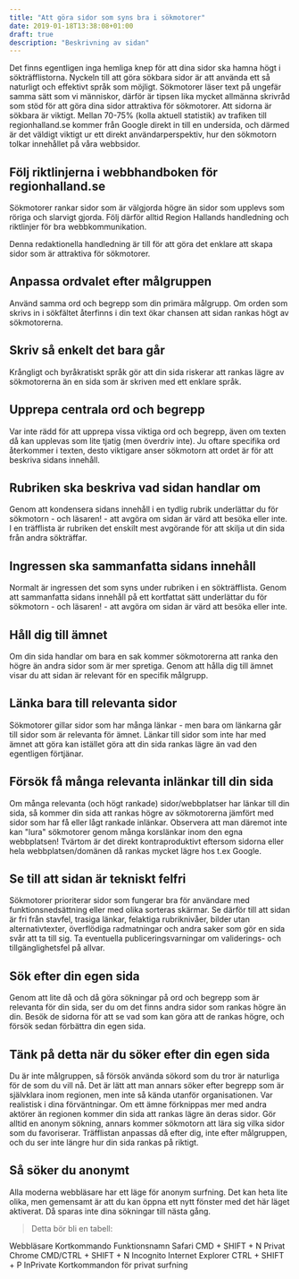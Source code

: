 ```yaml
---
title: "Att göra sidor som syns bra i sökmotorer"
date: 2019-01-18T13:38:08+01:00
draft: true
description: "Beskrivning av sidan"
---
```

Det finns egentligen inga hemliga knep för att dina sidor ska hamna högt i sökträfflistorna. Nyckeln till att göra sökbara sidor är att använda ett så naturligt och effektivt språk som möjligt. Sökmotorer läser text på ungefär samma sätt som vi människor, därför är tipsen lika mycket allmänna skrivråd som stöd för att göra dina sidor attraktiva för sökmotorer.
Att sidorna är sökbara är viktigt. Mellan 70-75% (kolla aktuell statistik) av trafiken till regionhalland.se kommer från Google direkt in till en undersida, och därmed är det väldigt viktigt ur ett direkt användarperspektiv, hur den sökmotorn tolkar innehållet på våra webbsidor.

## Följ riktlinjerna i webbhandboken för regionhalland.se
Sökmotorer rankar sidor som är välgjorda högre än sidor som upplevs som röriga och slarvigt gjorda. Följ därför alltid Region Hallands handledning och riktlinjer för bra webbkommunikation.

Denna redaktionella handledning är till för att göra det enklare att skapa sidor som är attraktiva för sökmotorer.

## Anpassa ordvalet efter målgruppen
Använd samma ord och begrepp som din primära målgrupp. Om orden som skrivs in i sökfältet återfinns i din text ökar chansen att sidan rankas högt av sökmotorerna.

## Skriv så enkelt det bara går
Krångligt och byråkratiskt språk gör att din sida riskerar att rankas lägre av sökmotorerna än en sida som är skriven med ett enklare språk.

## Upprepa centrala ord och begrepp
Var inte rädd för att upprepa vissa viktiga ord och begrepp, även om texten då kan upplevas som lite tjatig (men överdriv inte). Ju oftare specifika ord återkommer i texten, desto viktigare anser sökmotorn att ordet är för att beskriva sidans innehåll.

## Rubriken ska beskriva vad sidan handlar om
Genom att kondensera sidans innehåll i en tydlig rubrik underlättar du för sökmotorn - och läsaren! - att avgöra om sidan är värd att besöka eller inte. I en träfflista är rubriken det enskilt mest avgörande för att skilja ut din sida från andra sökträffar.

## Ingressen ska sammanfatta sidans innehåll
Normalt är ingressen det som syns under rubriken i en sökträfflista. Genom att sammanfatta sidans innehåll på ett kortfattat sätt underlättar du för sökmotorn - och läsaren! - att avgöra om sidan är värd att besöka eller inte.

## Håll dig till ämnet
Om din sida handlar om bara en sak kommer sökmotorerna att ranka den högre än andra sidor som är mer spretiga. Genom att hålla dig till ämnet visar du att sidan är relevant för en specifik målgrupp.

## Länka bara till relevanta sidor
Sökmotorer gillar sidor som har många länkar - men bara om länkarna går till sidor som är relevanta för ämnet. Länkar till sidor som inte har med ämnet att göra kan istället göra att din sida rankas lägre än vad den egentligen förtjänar.

## Försök få många relevanta inlänkar till din sida
Om många relevanta (och högt rankade) sidor/webbplatser har länkar till din sida, så kommer din sida att rankas högre av sökmotorerna jämfört med sidor som har få eller lågt rankade inlänkar. Observera att man däremot inte kan "lura" sökmotorer genom många korslänkar inom den egna webbplatsen! Tvärtom är det direkt kontraproduktivt eftersom sidorna eller hela webbplatsen/domänen då rankas mycket lägre hos t.ex Google.

## Se till att sidan är tekniskt felfri
Sökmotorer prioriterar sidor som fungerar bra för användare med funktionsnedsättning eller med olika sorteras skärmar. Se därför till att sidan är fri från stavfel, trasiga länkar, felaktiga rubriknivåer, bilder utan alternativtexter, överflödiga radmatningar och andra saker som gör en sida svår att ta till sig. Ta eventuella publiceringsvarningar om validerings- och tillgänglighetsfel på allvar.

## Sök efter din egen sida
Genom att lite då och då göra sökningar på ord och begrepp som är relevanta för din sida, ser du om det finns andra sidor som rankas högre än din. Besök de sidorna för att se vad som kan göra att de rankas högre, och försök sedan förbättra din egen sida.

## Tänk på detta när du söker efter din egen sida
Du är inte målgruppen, så försök använda sökord som du tror är naturliga för de som du vill nå. Det är lätt att man annars söker efter begrepp som är självklara inom regionen, men inte så kända utanför organisationen.
Var realistisk i dina förväntningar. Om ett ämne förknippas mer med andra aktörer än regionen kommer din sida att rankas lägre än deras sidor.
Gör alltid en anonym sökning, annars kommer sökmotorn att lära sig vilka sidor som du favoriserar. Träfflistan anpassas då efter dig, inte efter målgruppen, och du ser inte längre hur din sida rankas på riktigt.

## Så söker du anonymt
Alla moderna webbläsare har ett läge för anonym surfning. Det kan heta lite olika, men gemensamt är att du kan öppna ett nytt fönster med det här läget aktiverat. Då sparas inte dina sökningar till nästa gång.

> Detta bör bli en tabell:

Webbläsare
Kortkommando
Funktionsnamn
Safari
CMD + SHIFT + N
Privat
Chrome
CMD/CTRL + SHIFT + N
Incognito
Internet Explorer
CTRL + SHIFT + P
InPrivate
Kortkommandon för privat surfning
